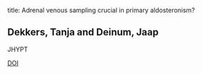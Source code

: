 title: Adrenal venous sampling crucial in primary aldosteronism?

## Dekkers, Tanja and Deinum, Jaap
JHYPT

<a href="https://doi.org/10.1097/HJH.0b013e32834f328f">DOI</a>

